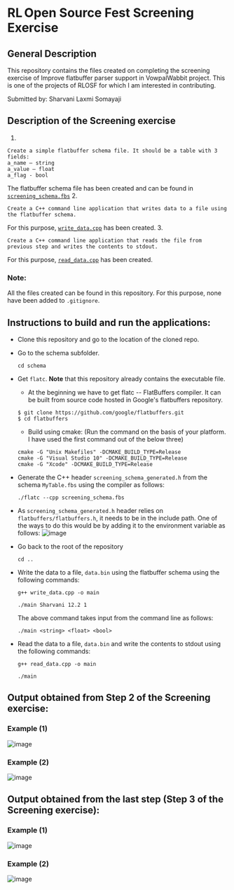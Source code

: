# RL Open Source Fest Screening Exercise

## General Description

This repository contains the files created on completing the screening exercise of Improve flatbuffer parser support in VowpalWabbit project. 
This is one of the projects of RLOSF for which I am interested in contributing. 

Submitted by: Sharvani Laxmi Somayaji

## Description of the Screening exercise
1.
```
Create a simple flatbuffer schema file. It should be a table with 3 fields:
a_name – string
a_value – float
a_flag - bool
```
The flatbuffer schema file has been created and can be found in <a href="https://github.com/Sharvani2002/RLOSF-Screening-Exercise-Flatbuffers/blob/master/schema/screening_schema.fbs">`screening_schema.fbs`</a>
2.
```
Create a C++ command line application that writes data to a file using the flatbuffer schema.
```
For this purpose, <a href="https://github.com/Sharvani2002/RLOSF-Screening-Exercise-Flatbuffers/blob/master/write_data.cpp">`write_data.cpp`</a> has been created.
3.
```
Create a C++ command line application that reads the file from previous step and writes the contents to stdout.
```
For this purpose, <a href="https://github.com/Sharvani2002/RLOSF-Screening-Exercise-Flatbuffers/blob/master/read_data.cpp">`read_data.cpp`</a> has been created.

### Note:
All the files created can be found in this repository. For this purpose, none have been added to `.gitignore`.

## Instructions to build and run the applications:
- Clone this repository and go to the location of the cloned repo.
- Go to the schema subfolder. 
  ```
  cd schema
  ```
- Get `flatc`. <b>Note</b> that this repository already contains the executable file.
  - At the beginning we have to get flatc -- FlatBuffers compiler. It can be built from source code hosted in Google's flatbuffers repository.
  ```
  $ git clone https://github.com/google/flatbuffers.git
  $ cd flatbuffers
  ```
  - Build using cmake: (Run the command on the basis of your platform. I have used the first command out of the below three)
  ```
  cmake -G "Unix Makefiles" -DCMAKE_BUILD_TYPE=Release
  cmake -G "Visual Studio 10" -DCMAKE_BUILD_TYPE=Release
  cmake -G "Xcode" -DCMAKE_BUILD_TYPE=Release
  ```
  
- Generate the C++ header `screening_schema_generated.h` from the schema `MyTable.fbs` using the compiler as follows: 
  ```
  ./flatc --cpp screening_schema.fbs
  ```  
- As `screening_schema_generated.h` header relies on `flatbuffers/flatbuffers.h`, it needs to be in the include path. One of the ways to do this would be by adding it to the environment variable as follows:
![image](https://user-images.githubusercontent.com/55979861/161387173-c75608ae-530b-4ace-967a-0d2cb2320372.png)


- Go back to the root of the repository
  ```
  cd ..
  ```
- Write the data to a file, `data.bin` using the flatbuffer schema using the following commands:
  ```
  g++ write_data.cpp -o main
  ```
  ```
  ./main Sharvani 12.2 1
  ```
  The above command takes input from the command line as follows:
  ```
  ./main <string> <float> <bool>
  ```
- Read the data to a file, `data.bin` and write the contents to stdout using the following commands:
  ```
  g++ read_data.cpp -o main
  ```
  ```
  ./main
  ```

## Output obtained from Step 2 of the Screening exercise:
### Example (1)
![image](https://user-images.githubusercontent.com/55979861/161388625-5232aa2e-42bb-44b1-8419-71dda4418112.png)

### Example (2)
![image](https://user-images.githubusercontent.com/55979861/161388680-73407bd4-1f4f-4830-8531-c93599f6a550.png)


## Output obtained from the last step (Step 3 of the Screening exercise):
### Example (1)
![image](https://user-images.githubusercontent.com/55979861/161388692-e3cf6a48-3538-4708-bad1-f551972eac52.png)

### Example (2)
![image](https://user-images.githubusercontent.com/55979861/161388698-5fa91b7a-b457-45cc-ae36-c9b60ba3d39e.png)
